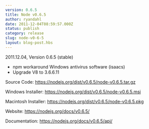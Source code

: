 ```yaml
---
version: 0.6.5
title: Node v0.6.5
author: ryandahl
date: 2011-12-04T08:59:57.000Z
status: publish
category: release
slug: node-v0-6-5
layout: blog-post.hbs
---
```


2011.12.04, Version 0.6.5 (stable)
<ul><li>npm workaround Windows antivirus software (isaacs)
<li>Upgrade V8 to 3.6.6.11</ul>

Source Code: <a href="https://nodejs.org/dist/v0.6.5/node-v0.6.5.tar.gz">https://nodejs.org/dist/v0.6.5/node-v0.6.5.tar.gz</a>

Windows Installer: <a href="https://nodejs.org/dist/v0.6.5/node-v0.6.5.msi">https://nodejs.org/dist/v0.6.5/node-v0.6.5.msi</a>

Macintosh Installer: <a href="https://nodejs.org/dist/v0.6.5/node-v0.6.5.pkg">https://nodejs.org/dist/v0.6.5/node-v0.6.5.pkg</a>

Website: <a href="https://nodejs.org/docs/v0.6.5/">https://nodejs.org/docs/v0.6.5/</a>

Documentation: <a href="https://nodejs.org/docs/v0.6.5/api/">https://nodejs.org/docs/v0.6.5/api/</a>
